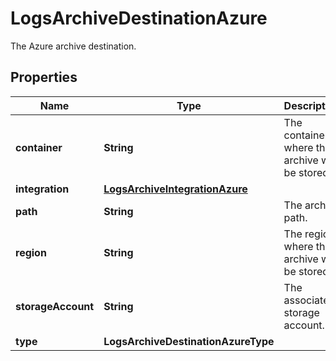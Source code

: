 

# LogsArchiveDestinationAzure

The Azure archive destination.
## Properties

Name | Type | Description | Notes
------------ | ------------- | ------------- | -------------
**container** | **String** | The container where the archive will be stored. | 
**integration** | [**LogsArchiveIntegrationAzure**](LogsArchiveIntegrationAzure.md) |  | 
**path** | **String** | The archive path. |  [optional]
**region** | **String** | The region where the archive will be stored. |  [optional]
**storageAccount** | **String** | The associated storage account. | 
**type** | **LogsArchiveDestinationAzureType** |  | 



